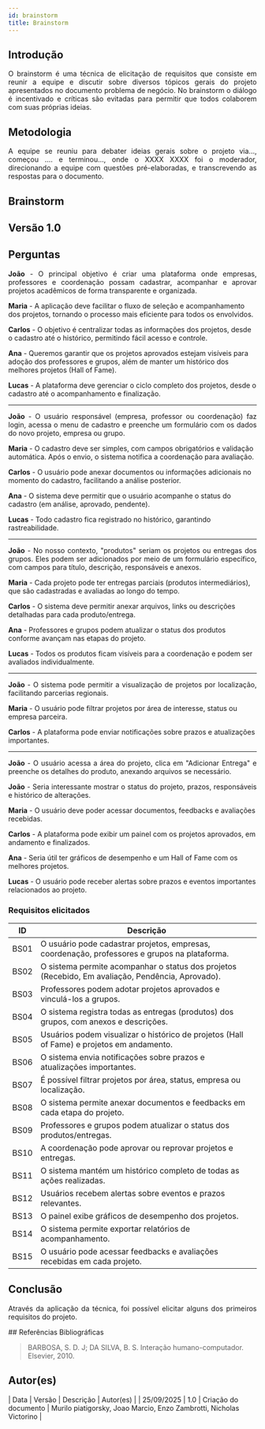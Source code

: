 ```yaml
---
id: brainstorm
title: Brainstorm
---
```

 
## Introdução
<p align = "justify">
O brainstorm é uma técnica de elicitação de requisitos que consiste em reunir a equipe e discutir sobre diversos tópicos gerais do projeto apresentados no documento problema de negócio. No brainstorm o diálogo é incentivado e críticas são evitadas para permitir que todos colaborem com suas próprias ideias.
</p>
 
## Metodologia
<p align = "justify">
A equipe se reuniu para debater ideias gerais sobre o projeto via..., começou .... e terminou..., onde o XXXX XXXX foi o moderador, direcionando a equipe com questões pré-elaboradas, e transcrevendo as respostas para o documento.
</p>
 
## Brainstorm
 
## Versão 1.0
 
## Perguntas
 

<p align = "justify">
<b>João</b> - O principal objetivo é criar uma plataforma onde empresas, professores e coordenação possam cadastrar, acompanhar e aprovar projetos acadêmicos de forma transparente e organizada.
</p>

<b>Maria</b> - A aplicação deve facilitar o fluxo de seleção e acompanhamento dos projetos, tornando o processo mais eficiente para todos os envolvidos.

<b>Carlos</b> - O objetivo é centralizar todas as informações dos projetos, desde o cadastro até o histórico, permitindo fácil acesso e controle.

<b>Ana</b> - Queremos garantir que os projetos aprovados estejam visíveis para adoção dos professores e grupos, além de manter um histórico dos melhores projetos (Hall of Fame).

<b>Lucas</b> - A plataforma deve gerenciar o ciclo completo dos projetos, desde o cadastro até o acompanhamento e finalização.
 
---
 

<p align = "justify">
<b>João</b> - O usuário responsável (empresa, professor ou coordenação) faz login, acessa o menu de cadastro e preenche um formulário com os dados do novo projeto, empresa ou grupo.
</p>

<b>Maria</b> - O cadastro deve ser simples, com campos obrigatórios e validação automática. Após o envio, o sistema notifica a coordenação para avaliação.

<b>Carlos</b> - O usuário pode anexar documentos ou informações adicionais no momento do cadastro, facilitando a análise posterior.

<b>Ana</b> - O sistema deve permitir que o usuário acompanhe o status do cadastro (em análise, aprovado, pendente).

<b>Lucas</b> - Todo cadastro fica registrado no histórico, garantindo rastreabilidade.
 
---
 

<p align = "justify">
<b>João</b> - No nosso contexto, "produtos" seriam os projetos ou entregas dos grupos. Eles podem ser adicionados por meio de um formulário específico, com campos para título, descrição, responsáveis e anexos.
</p>

<b>Maria</b> - Cada projeto pode ter entregas parciais (produtos intermediários), que são cadastradas e avaliadas ao longo do tempo.

<b>Carlos</b> - O sistema deve permitir anexar arquivos, links ou descrições detalhadas para cada produto/entrega.

<b>Ana</b> - Professores e grupos podem atualizar o status dos produtos conforme avançam nas etapas do projeto.

<b>Lucas</b> - Todos os produtos ficam visíveis para a coordenação e podem ser avaliados individualmente.

 
---
 

<p align = "justify">
<b>João</b> - O sistema pode permitir a visualização de projetos por localização, facilitando parcerias regionais.
</p>

<b>Maria</b> - O usuário pode filtrar projetos por área de interesse, status ou empresa parceira.

<b>Carlos</b> - A plataforma pode enviar notificações sobre prazos e atualizações importantes.
 
---
 

<p align = "justify">
<b>João</b> - O usuário acessa a área do projeto, clica em "Adicionar Entrega" e preenche os detalhes do produto, anexando arquivos se necessário.
</p>
 

<p align = "justify">
   <b>João</b> - Seria interessante mostrar o status do projeto, prazos, responsáveis e histórico de alterações.
   
   <b>Maria</b> - O usuário deve poder acessar documentos, feedbacks e avaliações recebidas.

   <b>Carlos</b> - A plataforma pode exibir um painel com os projetos aprovados, em andamento e finalizados.

   <b>Ana</b> - Seria útil ter gráficos de desempenho e um Hall of Fame com os melhores projetos.

   <b>Lucas</b> - O usuário pode receber alertas sobre prazos e eventos importantes relacionados ao projeto.
</p>
 
### Requisitos elicitados
 
|ID|Descrição|
|----|-------------|
|BS01| O usuário pode cadastrar projetos, empresas, coordenação, professores e grupos na plataforma.|
|BS02| O sistema permite acompanhar o status dos projetos (Recebido, Em avaliação, Pendência, Aprovado).|
|BS03| Professores podem adotar projetos aprovados e vinculá-los a grupos.|
|BS04| O sistema registra todas as entregas (produtos) dos grupos, com anexos e descrições.|
|BS05| Usuários podem visualizar o histórico de projetos (Hall of Fame) e projetos em andamento.|
|BS06| O sistema envia notificações sobre prazos e atualizações importantes.|
|BS07| É possível filtrar projetos por área, status, empresa ou localização.|
|BS08| O sistema permite anexar documentos e feedbacks em cada etapa do projeto.|
|BS09| Professores e grupos podem atualizar o status dos produtos/entregas.|
|BS10| A coordenação pode aprovar ou reprovar projetos e entregas.|
|BS11| O sistema mantém um histórico completo de todas as ações realizadas.|
|BS12| Usuários recebem alertas sobre eventos e prazos relevantes.|
|BS13| O painel exibe gráficos de desempenho dos projetos.|
|BS14| O sistema permite exportar relatórios de acompanhamento.|
|BS15| O usuário pode acessar feedbacks e avaliações recebidas em cada projeto.|
 
## Conclusão
<p align = "justify">
Através da aplicação da técnica, foi possível elicitar alguns dos primeiros requisitos do projeto.
</p>
## Referências Bibliográficas
 
> BARBOSA, S. D. J; DA SILVA, B. S. Interação humano-computador. Elsevier, 2010.
 
 
## Autor(es)
| Data | Versão | Descrição | Autor(es) |
| 25/09/2025 | 1.0 | Criação do documento | Murilo piatigorsky, Joao Marcio, Enzo Zambrotti, Nicholas Victorino |
